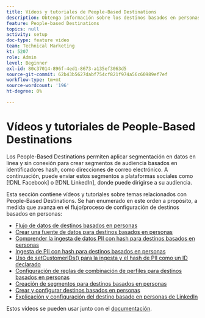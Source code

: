 ```yaml
---
title: Vídeos y tutoriales de People-Based Destinations
description: Obtenga información sobre los destinos basados en personas en Audience Manager. Descubra cómo aplicar la segmentación en datos en línea y sin conexión para crear segmentos de audiencia basados en identificadores hash, como direcciones de correo electrónico y más.
feature: People-based Destinations
topics: null
activity: setup
doc-type: feature video
team: Technical Marketing
kt: 5207
role: Admin
level: Beginner
exl-id: 80c37014-896f-4ed1-8673-a135ef3063d5
source-git-commit: 62b43b5627dabf754cf821f974a56c60989ef7ef
workflow-type: tm+mt
source-wordcount: '196'
ht-degree: 0%

---
```


# Vídeos y tutoriales de People-Based Destinations

Los People-Based Destinations permiten aplicar segmentación en datos en línea y sin conexión para crear segmentos de audiencia basados en identificadores hash, como direcciones de correo electrónico. A continuación, puede enviar estos segmentos a plataformas sociales como [!DNL Facebook] o [!DNL LinkedIn], donde puede dirigirse a su audiencia.

Esta sección contiene vídeos y tutoriales sobre temas relacionados con People-Based Destinations. Se han enumerado en este orden a propósito, a medida que avanza en el flujo/proceso de configuración de destinos basados en personas:

* [Flujo de datos de destinos basados en personas](people-based-destinations-data-flow.md)
* [Crear una fuente de datos para destinos basados en personas](creating-a-data-source-for-people-based-destinations.md)
* [Comprender la ingesta de datos PII con hash para destinos basados en personas](understanding-hashed-pii-data-ingestion-for-people-based-destinations.md)
* [Ingesta de PII con hash para destinos basados en personas](ingesting-hashed-pii-for-people-based-destinations.md)
* [Uso de setCustomerIDs() para la ingesta y el hash de PII como un ID declarado](using-setcustomerids-to-ingest-and-hash-pii-as-a-declared-id.md)
* [Configuración de reglas de combinación de perfiles para destinos basados en personas](configuring-profile-merge-rules-for-people-based-destinations.md)
* [Creación de segmentos para destinos basados en personas](creating-segments-for-people-based-destinations.md)
* [Crear y configurar destinos basados en personas](create-and-configure-people-based-destinations.md)
* [Explicación y configuración del destino basado en personas de LinkedIn](understanding-and-configuring-the-linkedin-pbd.md)

Estos vídeos se pueden usar junto con el [documentación](https://experienceleague.adobe.com/docs/audience-manager/user-guide/features/destinations/people-based/people-based-destinations-overview.html).
